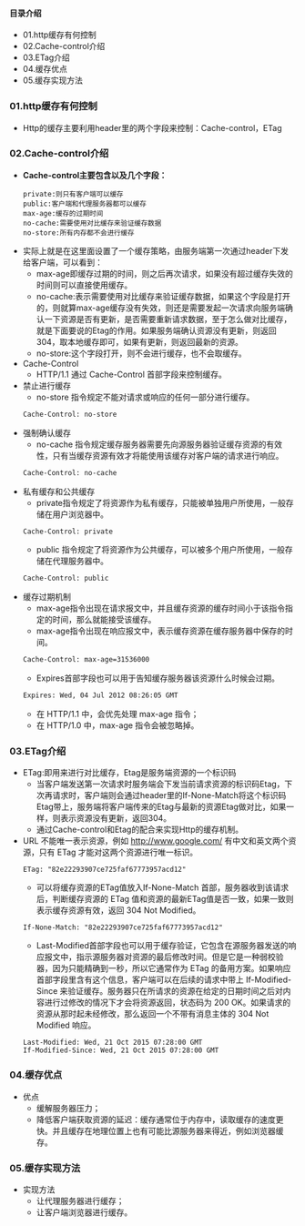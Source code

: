 #### 目录介绍
- 01.http缓存有何控制
- 02.Cache-control介绍
- 03.ETag介绍
- 04.缓存优点
- 05.缓存实现方法


### 01.http缓存有何控制
- Http的缓存主要利用header里的两个字段来控制：Cache-control，ETag



### 02.Cache-control介绍
- **Cache-control主要包含以及几个字段：**
    ```
    private:则只有客户端可以缓存
    public:客户端和代理服务器都可以缓存
    max-age:缓存的过期时间
    no-cache:需要使用对比缓存来验证缓存数据
    no-store:所有内存都不会进行缓存
    ```
- 实际上就是在这里面设置了一个缓存策略，由服务端第一次通过header下发给客户端，可以看到：
    - max-age即缓存过期的时间，则之后再次请求，如果没有超过缓存失效的时间则可以直接使用缓存。
    - no-cache:表示需要使用对比缓存来验证缓存数据，如果这个字段是打开的，则就算max-age缓存没有失效，则还是需要发起一次请求向服务端确认一下资源是否有更新，是否需要重新请求数据，至于怎么做对比缓存，就是下面要说的Etag的作用。如果服务端确认资源没有更新，则返回304，取本地缓存即可，如果有更新，则返回最新的资源。
    - no-store:这个字段打开，则不会进行缓存，也不会取缓存。
- Cache-Control
    - HTTP/1.1 通过 Cache-Control 首部字段来控制缓存。
- 禁止进行缓存
    - no-store 指令规定不能对请求或响应的任何一部分进行缓存。
    ```html
    Cache-Control: no-store
    ```
- 强制确认缓存
    - no-cache 指令规定缓存服务器需要先向源服务器验证缓存资源的有效性，只有当缓存资源有效才将能使用该缓存对客户端的请求进行响应。
    ```html
    Cache-Control: no-cache
    ```
- 私有缓存和公共缓存
    - private指令规定了将资源作为私有缓存，只能被单独用户所使用，一般存储在用户浏览器中。
    ```html
    Cache-Control: private
    ```
    - public 指令规定了将资源作为公共缓存，可以被多个用户所使用，一般存储在代理服务器中。
    ```html
    Cache-Control: public
    ```
- 缓存过期机制
    - max-age指令出现在请求报文中，并且缓存资源的缓存时间小于该指令指定的时间，那么就能接受该缓存。
    - max-age指令出现在响应报文中，表示缓存资源在缓存服务器中保存的时间。
    ```html
    Cache-Control: max-age=31536000
    ```
    - Expires首部字段也可以用于告知缓存服务器该资源什么时候会过期。
    ```html
    Expires: Wed, 04 Jul 2012 08:26:05 GMT
    ```
    - 在 HTTP/1.1 中，会优先处理 max-age 指令；
    - 在 HTTP/1.0 中，max-age 指令会被忽略掉。





### 03.ETag介绍
- ETag:即用来进行对比缓存，Etag是服务端资源的一个标识码
    - 当客户端发送第一次请求时服务端会下发当前请求资源的标识码Etag，下次再请求时，客户端则会通过header里的If-None-Match将这个标识码Etag带上，服务端将客户端传来的Etag与最新的资源Etag做对比，如果一样，则表示资源没有更新，返回304。
    - 通过Cache-control和Etag的配合来实现Http的缓存机制。
- URL 不能唯一表示资源，例如 http://www.google.com/ 有中文和英文两个资源，只有 ETag 才能对这两个资源进行唯一标识。
    ```
    ETag: "82e22293907ce725faf67773957acd12"
    ```
    - 可以将缓存资源的ETag值放入If-None-Match 首部，服务器收到该请求后，判断缓存资源的 ETag 值和资源的最新ETag值是否一致，如果一致则表示缓存资源有效，返回 304 Not Modified。
    ```
    If-None-Match: "82e22293907ce725faf67773957acd12"
    ```
    - Last-Modified首部字段也可以用于缓存验证，它包含在源服务器发送的响应报文中，指示源服务器对资源的最后修改时间。但是它是一种弱校验器，因为只能精确到一秒，所以它通常作为 ETag 的备用方案。如果响应首部字段里含有这个信息，客户端可以在后续的请求中带上 If-Modified-Since 来验证缓存。服务器只在所请求的资源在给定的日期时间之后对内容进行过修改的情况下才会将资源返回，状态码为 200 OK。如果请求的资源从那时起未经修改，那么返回一个不带有消息主体的 304 Not Modified 响应。
    ```
    Last-Modified: Wed, 21 Oct 2015 07:28:00 GMT
    If-Modified-Since: Wed, 21 Oct 2015 07:28:00 GMT
    ```




### 04.缓存优点
- 优点
    - 缓解服务器压力；
    - 降低客户端获取资源的延迟：缓存通常位于内存中，读取缓存的速度更快。并且缓存在地理位置上也有可能比源服务器来得近，例如浏览器缓存。



### 05.缓存实现方法
- 实现方法
    - 让代理服务器进行缓存；
    - 让客户端浏览器进行缓存。






